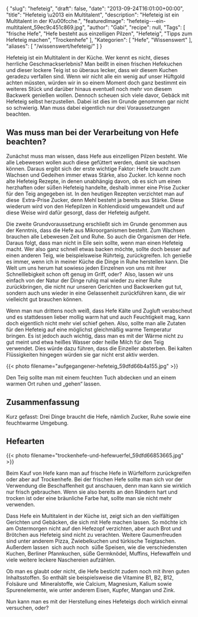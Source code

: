 {
    "slug": "hefeteig",
    "draft": false,
    "date": "2013-09-24T16:01:00+00:00",
    "title": "Hefeteig  \u2013 ein Multitalent",
    "description": "Hefeteig ist ein Multitalent in der K\u00fcche.",
    "featuredImage": "hefeteig---ein-multitalent_59ec9c451c869.jpg",
    "author": "Gabi",
    "recipe": null,
    "Tags": [
        "frische Hefe",
        "Hefe besteht aus einzelligen Pilzen",
        "Hefeteig",
        "Tipps zum Hefeteig machen",
        "Trockenhefe"
    ],
    "Kategorien": [
        "Hefe",
        "Wissenswert"
    ],
    "aliases": [
        "\/wissenswert\/hefeteig\/"
    ]
}

Hefeteig ist ein Multitalent in der Küche. Wer kennt es nicht, dieses herrliche Geschmackserlebnis? Man beißt in einen frischen Hefekuchen und dieser lockere Teig ist so überaus lecker, dass wir diesem Kuchen geradezu verfallen sind. Wenn wir nicht alle ein wenig auf unser Hüftgold achten müssten, würden wir in so einem Moment doch ganz bestimmt ein weiteres Stück und darüber hinaus eventuell noch mehr von diesem Backwerk genießen wollen. Dennoch scheuen sich viele davor, Gebäck mit Hefeteig selbst herzustellen. Dabei ist dies im Grunde genommen gar nicht so schwierig. Man muss dabei eigentlich nur drei Voraussetzungen beachten.

## Was muss man bei der Verarbeitung von Hefe beachten?

Zunächst muss man wissen, dass Hefe aus einzelligen Pilzen besteht. Wie alle Lebewesen wollen auch diese gefüttert werden, damit sie wachsen können. Daraus ergibt sich der erste wichtige Faktor: Hefe braucht zum Wachsen und Gedeihen immer etwas Stärke, also Zucker. Ich kenne noch alte Hefeteig Rezepte, in denen unabhängig davon, ob es sich um einen herzhaften oder süßen Hefeteig handelte, deshalb immer eine Prise Zucker für den Teig angegeben ist. In den heutigen Rezepten verzichtet man auf diese  Extra-Prise Zucker, denn Mehl besteht ja bereits aus Stärke. Diese wiederum wird von den Hefepilzen in Kohlendioxid umgewandelt und auf diese Weise wird dafür gesorgt, dass der Hefeteig aufgeht.

Die zweite Grundvoraussetzung erschließt sich im Grunde genommen aus der Kenntnis, dass die Hefe aus Mikroorganismen besteht. Zum Wachsen brauchen alle Lebewesen Zeit und Ruhe. So auch die Organismen der Hefe. Daraus folgt, dass man nicht in Eile sein sollte, wenn man einen Hefeteig macht. Wer also ganz schnell etwas backen möchte, sollte doch besser auf einen anderen Teig, wie beispielsweise Rührteig, zurückgreifen. Ich genieße es immer, wenn ich in meiner Küche die Dinge in Ruhe herstellen kann. Die Welt um uns herum hat sowieso jeden Einzelnen von uns mit ihrer Schnelllebigkeit schon oft genug im Griff, oder?  Also, lassen wir uns einfach von der Natur der Dinge ruhig mal wieder zu einer Ruhe zurückbringen, die nicht nur unseren Gerichten und Backwerken gut tut, sondern auch uns wieder in eine Gelassenheit zurückführen kann, die wir vielleicht gut brauchen können.

Wenn man nun drittens noch weiß, dass Hefe Kälte und Zugluft verabscheut und es stattdessen lieber mollig warm hat und auch Feuchtigkeit mag, kann doch eigentlich nicht mehr viel schief gehen. Also, sollte man alle Zutaten für den Hefeteig auf eine möglichst gleichmäßig warme Temperatur bringen. Es ist jedoch auch wichtig, dass man es mit der Wärme nicht zu gut meint und etwa heißes Wasser oder heiße Milch für den Teig verwendet. Dies würde dazu führen, dass die Einzeller absterben. Bei kalten Flüssigkeiten hingegen würden sie gar nicht erst aktiv werden.

{{< photo filename="aufgegangener-hefeteig_59dfd66b4a155.jpg" >}}

Den Teig sollte man mit einem feuchten Tuch abdecken und an einem warmen Ort ruhen und &#8222;gehen&#8220; lassen.

## Zusammenfassung

Kurz gefasst: Drei Dinge braucht die Hefe, nämlich Zucker, Ruhe sowie eine feuchtwarme Umgebung.

## Hefearten

{{< photo filename="trockenhefe-und-hefewuerfel_59dfd66853665.jpg" >}}

Beim Kauf von Hefe kann man auf frische Hefe in Würfelform zurückgreifen oder aber auf Trockenhefe. Bei der frischen Hefe sollte man sich vor der Verwendung die Beschaffenheit gut anschauen, denn man kann sie wirklich nur frisch gebrauchen. Wenn sie also bereits an den Rändern hart und trocken ist oder eine bräunliche Farbe hat, sollte man sie nicht mehr verwenden.

Dass Hefe ein Multitalent in der Küche ist, zeigt sich an den vielfältigen Gerichten und Gebäcken, die sich mit Hefe machen lassen. So möchte ich am Ostermorgen nicht auf den Hefezopf verzichten, aber auch Brot und Brötchen aus Hefeteig sind nicht zu verachten. Weitere Gaumenfreuden sind unter anderem Pizza, Zwiebelkuchen und türkische Teigtaschen. Außerdem lassen  sich auch noch  süße Speisen, wie die verschiedensten Kuchen, Berliner Pfannkuchen, süße Germknödel, Muffins, Hefewaffeln und viele weitere leckere Naschereien aufzählen.

Ob man es glaubt oder nicht, die Hefe besticht zudem noch mit ihren guten Inhaltsstoffen. So enthält sie beispielsweise die Vitamine B1, B2, B12, Folsäure und  Mineralstoffe, wie Calcium, Magnesium, Kalium sowie Spurenelemente, wie unter anderem Eisen, Kupfer, Mangan und Zink.

Nun kann man es mit der Herstellung eines Hefeteigs doch wirklich einmal versuchen, oder?